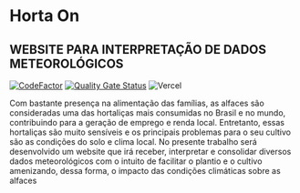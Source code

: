 # Horta On

## WEBSITE PARA INTERPRETAÇÃO DE DADOS METEOROLÓGICOS

[![CodeFactor](https://www.codefactor.io/repository/github/brunokrugel/dashboard-weather/badge)](https://www.codefactor.io/repository/github/brunokrugel/dashboard-weather)
[![Quality Gate Status](https://sonarcloud.io/api/project_badges/measure?project=BrunoKrugel_dashboard-weather&metric=alert_status)](https://sonarcloud.io/summary/new_code?id=BrunoKrugel_dashboard-weather)
![Vercel](https://therealsujitk-vercel-badge.vercel.app/?app={dashboard-weather-phi})

Com bastante presença na alimentação das famílias, as alfaces são consideradas
uma das hortaliças mais consumidas no Brasil e no mundo, contribuindo para a
geração de emprego e renda local. Entretanto, essas hortaliças são muito sensíveis
e os principais problemas para o seu cultivo são as condições do solo e clima local.
No presente trabalho será desenvolvido um website que irá receber, interpretar e
consolidar diversos dados meteorológicos com o intuito de facilitar o plantio e o
cultivo amenizando, dessa forma, o impacto das condições climáticas sobre as
alfaces
